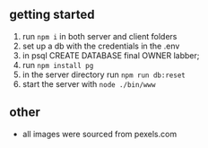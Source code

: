 ## getting started
1. run `npm i` in both server and client folders
2. set up a db with the credentials in the .env
3. in psql CREATE DATABASE final OWNER labber;
4. run `npm install pg`
5. in the server directory run `npm run db:reset`
6. start the server with `node ./bin/www`

## other
- all images were sourced from pexels.com